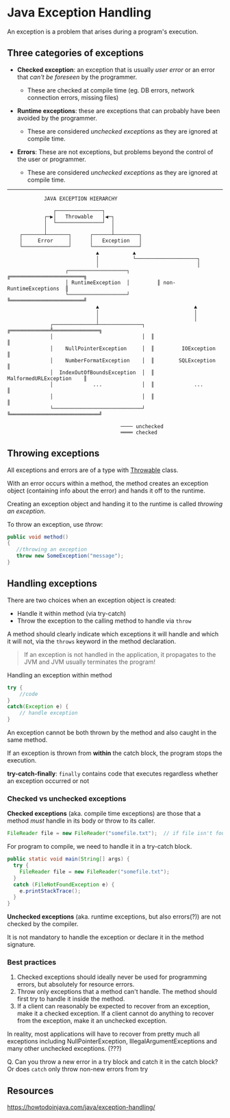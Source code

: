 # Java Exception Handling

An exception is a problem that arises during a program's execution.

## Three categories of exceptions

- **Checked exception**: an exception that is usually *user error* or an error that *can't be foreseen* by the programmer.
  - These are checked at compile time (eg. DB errors, network connection errors, missing files)

- **Runtime exceptions**: these are exceptions that can probably have been avoided by the programmer.
  - These are considered *unchecked exceptions* as they are ignored at compile time.

- **Errors**: These are not exceptions, but problems beyond the control of the user or programmer.
  - These are considered *unchecked exceptions* as they are ignored at compile time.

---
                JAVA EXCEPTION HIERARCHY

                   ┌───────────────┐
                ┌─▶│   Throwable   │◀─┐
                │  └───────────────┘  │
                │                     │
        ┌───────┴───────┐      ┌──────┴────────┐
        │     Error     │      │   Exception   │
        └───────────────┘      └───────────────┘
                                 ▲           ▲
                                 │           └────────────────────┐
                                 │                                │
                       ┌───────────────────┐         ╔════════════════════════╗
                       │ RuntimeException  │         ║ non-RuntimeExceptions  ║
                       └───────────────────┘         ╚════════════════════════╝
                                 ▲                               ▲
                                 │                               │
                                 │                               │
                  ┌──────────────┴──────────────┐  ╔═════════════╩═══════════════╗
                  │                             │  ║                             ║
                  │    NullPointerException     │  ║         IOException         ║
                  │    NumberFormatException    │  ║        SQLException         ║
                  │  IndexOutOfBoundsException  │  ║    MalformedURLException    ║
                  │             ...             │  ║             ...             ║
                  │                             │  ║                             ║
                  └─────────────────────────────┘  ╚═════════════════════════════╝

                                         ──── unchecked
                                         ════ checked

## Throwing exceptions

All exceptions and errors are of a type with [Throwable](https://docs.oracle.com/en/java/javase/16/docs/api/java.base/java/lang/Throwable.html) class.

With an error occurs within a method, the method creates an exception object (containing info about the error) and hands it off to the runtime.

Creating an exception object and handing it to the runtime is called *throwing an exception*.

To throw an exception, use *throw*:
```java
public void method()
{
   //throwing an exception
   throw new SomeException("message");
}
```

## Handling exceptions

There are two choices when an exception object is created:

- Handle it within method (via try-catch)
- Throw the exception to the calling method to handle via `throw`

A method should clearly indicate which exceptions it will handle and which it will not, via the `throws` keyword in the method declaration.

> If an exception is not handled in the application, it propagates to the JVM and JVM usually terminates the program!

Handling an exception within method
```java
try {
    //code
}
catch(Exception e) {
    // handle exception
}
```

An exception cannot be both thrown by the method and also caught in the same method.

If an exception is thrown from **within** the catch block, the program stops the execution.

**try-catch-finally**: `finally` contains code that executes regardless whether an exception occurred or not

### Checked vs unchecked exceptions

**Checked exceptions** (aka. compile time exceptions) are those that a method *must* handle in its body or throw to its caller.
```java
FileReader file = new FileReader("somefile.txt");  // if file isn't found, this throws a FileNotFoundException
```
For program to compile, we need to handle it in a try-catch block.
```java
public static void main(String[] args) {
  try {
    FileReader file = new FileReader("somefile.txt");
  }
  catch (FileNotFoundException e) {
    e.printStackTrace();
  }
}
```

**Unchecked exceptions** (aka. runtime exceptions, but also errors(?)) are not checked by the compiler.

It is not mandatory to handle the exception or declare it in the method signature.

### Best practices

1. Checked exceptions should ideally never be used for programming errors, but absolutely for resource errors.
1. Throw only exceptions that a method can't handle. The method should first try to handle it inside the method.
1. If a client can reasonably be expected to recover from an exception, make it a checked exception.
   If a client cannot do anything to recover from the exception, make it an unchecked exception.

In reality, most applications will have to recover from pretty much all exceptions including NullPointerException, IllegalArgumentExceptions and many other unchecked exceptions.
(???)

Q. Can you throw a new error in a try block and catch it in the catch block? Or does `catch` only throw non-new errors from try

## Resources

https://howtodoinjava.com/java/exception-handling/

